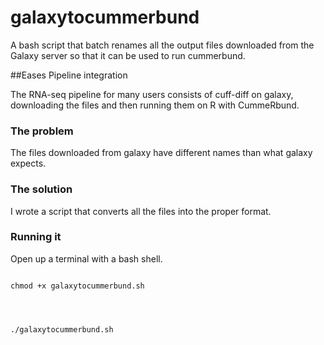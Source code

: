 
galaxytocummerbund
=============

A bash script that batch renames all the output files downloaded from the
Galaxy server so that it can be used to run cummerbund.

##Eases Pipeline integration

The RNA-seq pipeline for many users consists of cuff-diff on galaxy,
downloading the files and then running them on R with CummeRbund. 

### The problem

The files downloaded from galaxy have different names than what galaxy expects.

### The solution

I wrote a script that converts all the files into the proper format.

### Running it

Open up a terminal with a bash shell.

<code>
chmod +x galaxytocummerbund.sh 
<br>
<br>
./galaxytocummerbund.sh
</code>



